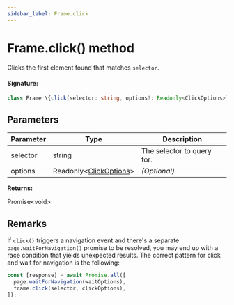 ```yaml
---
sidebar_label: Frame.click
---
```


# Frame.click() method

Clicks the first element found that matches `selector`.

#### Signature:

```typescript
class Frame \{click(selector: string, options?: Readonly<ClickOptions>): Promise<void>;\}
```

## Parameters

| Parameter | Type                                                        | Description                |
| --------- | ----------------------------------------------------------- | -------------------------- |
| selector  | string                                                      | The selector to query for. |
| options   | Readonly&lt;[ClickOptions](./puppeteer.clickoptions.md)&gt; | _(Optional)_               |

**Returns:**

Promise&lt;void&gt;

## Remarks

If `click()` triggers a navigation event and there's a separate `page.waitForNavigation()` promise to be resolved, you may end up with a race condition that yields unexpected results. The correct pattern for click and wait for navigation is the following:

```ts
const [response] = await Promise.all([
  page.waitForNavigation(waitOptions),
  frame.click(selector, clickOptions),
]);
```
